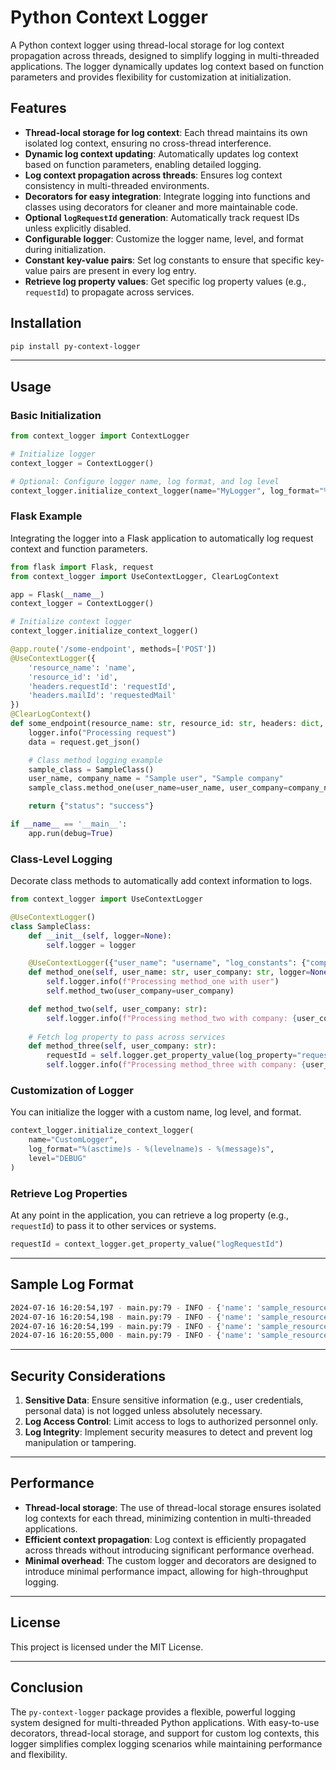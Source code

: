 # Python Context Logger

A Python context logger using thread-local storage for log context propagation across threads, designed to simplify logging in multi-threaded applications. The logger dynamically updates log context based on function parameters and provides flexibility for customization at initialization.

## Features

- **Thread-local storage for log context**: Each thread maintains its own isolated log context, ensuring no cross-thread interference.
- **Dynamic log context updating**: Automatically updates log context based on function parameters, enabling detailed logging.
- **Log context propagation across threads**: Ensures log context consistency in multi-threaded environments.
- **Decorators for easy integration**: Integrate logging into functions and classes using decorators for cleaner and more maintainable code.
- **Optional `logRequestId` generation**: Automatically track request IDs unless explicitly disabled.
- **Configurable logger**: Customize the logger name, level, and format during initialization.
- **Constant key-value pairs**: Set log constants to ensure that specific key-value pairs are present in every log entry.
- **Retrieve log property values**: Get specific log property values (e.g., `requestId`) to propagate across services.

## Installation

```bash
pip install py-context-logger
```

---

## Usage

### Basic Initialization

```python
from context_logger import ContextLogger

# Initialize logger
context_logger = ContextLogger()

# Optional: Configure logger name, log format, and log level
context_logger.initialize_context_logger(name="MyLogger", log_format="%(asctime)s - %(message)s", level="INFO")
```

### Flask Example

Integrating the logger into a Flask application to automatically log request context and function parameters.

```python
from flask import Flask, request
from context_logger import UseContextLogger, ClearLogContext

app = Flask(__name__)
context_logger = ContextLogger()

# Initialize context logger
context_logger.initialize_context_logger()

@app.route('/some-endpoint', methods=['POST'])
@UseContextLogger({
    'resource_name': 'name',
    'resource_id': 'id',
    'headers.requestId': 'requestId',
    'headers.mailId': 'requestedMail'
})
@ClearLogContext()
def some_endpoint(resource_name: str, resource_id: str, headers: dict, logger=None):
    logger.info("Processing request")
    data = request.get_json()

    # Class method logging example
    sample_class = SampleClass()
    user_name, company_name = "Sample user", "Sample company"
    sample_class.method_one(user_name=user_name, user_company=company_name)

    return {"status": "success"}

if __name__ == '__main__':
    app.run(debug=True)
```

### Class-Level Logging

Decorate class methods to automatically add context information to logs.

```python
from context_logger import UseContextLogger

@UseContextLogger()
class SampleClass:
    def __init__(self, logger=None):
        self.logger = logger

    @UseContextLogger({"user_name": "username", "log_constants": {"company_city": "New York"}})
    def method_one(self, user_name: str, user_company: str, logger=None):
        self.logger.info(f"Processing method_one with user")
        self.method_two(user_company=user_company)

    def method_two(self, user_company: str):
        self.logger.info(f"Processing method_two with company: {user_company}")
    
    # Fetch log property to pass across services
    def method_three(self, user_company: str):
        requestId = self.logger.get_property_value(log_property="requestId")
        self.logger.info(f"Processing method_three with company: {user_company} and requestId: {requestId}")
```

### Customization of Logger

You can initialize the logger with a custom name, log level, and format.

```python
context_logger.initialize_context_logger(
    name="CustomLogger",
    log_format="%(asctime)s - %(levelname)s - %(message)s",
    level="DEBUG"
)
```

### Retrieve Log Properties

At any point in the application, you can retrieve a log property (e.g., `requestId`) to pass it to other services or systems.

```python
requestId = context_logger.get_property_value("logRequestId")
```

---

## Sample Log Format

```bash
2024-07-16 16:20:54,197 - main.py:79 - INFO - {'name': 'sample_resource', 'id': '123', 'logRequestId': '6239237f-1f96-48c6-93f3-89fd2c63ea6d', 'requestedMail': 'sample-user@gmail.com'} - Processing request
2024-07-16 16:20:54,198 - main.py:79 - INFO - {'name': 'sample_resource', 'id': '123', 'logRequestId': '6239237f-1f96-48c6-93f3-89fd2c63ea6d', 'requestedMail': 'sample-user@gmail.com', 'username': 'Sample user', 'company_city': 'New York'} - Processing method_one with user
2024-07-16 16:20:54,199 - main.py:79 - INFO - {'name': 'sample_resource', 'id': '123', 'logRequestId': '6239237f-1f96-48c6-93f3-89fd2c63ea6d', 'requestedMail': 'sample-user@gmail.com', 'username': 'Sample user', 'company_city': 'New York'} - Processing method_two with company: Sample company
2024-07-16 16:20:55,000 - main.py:79 - INFO - {'name': 'sample_resource', 'id': '123', 'logRequestId': '6239237f-1f96-48c6-93f3-89fd2c63ea6d', 'requestedMail': 'sample-user@gmail.com', 'username': 'Sample user', 'company_city': 'New York'} - Processing method_three with company: Sample company
```

---

## Security Considerations

1. **Sensitive Data**: Ensure sensitive information (e.g., user credentials, personal data) is not logged unless absolutely necessary.
2. **Log Access Control**: Limit access to logs to authorized personnel only.
3. **Log Integrity**: Implement security measures to detect and prevent log manipulation or tampering.

---

## Performance

- **Thread-local storage**: The use of thread-local storage ensures isolated log contexts for each thread, minimizing contention in multi-threaded applications.
- **Efficient context propagation**: Log context is efficiently propagated across threads without introducing significant performance overhead.
- **Minimal overhead**: The custom logger and decorators are designed to introduce minimal performance impact, allowing for high-throughput logging.

---

## License

This project is licensed under the MIT License.

---

## Conclusion

The `py-context-logger` package provides a flexible, powerful logging system designed for multi-threaded Python applications. With easy-to-use decorators, thread-local storage, and support for custom log contexts, this logger simplifies complex logging scenarios while maintaining performance and flexibility.
